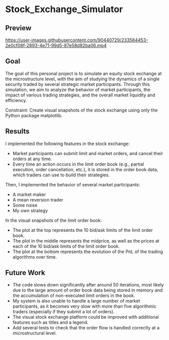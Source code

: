 # Stock_Exchange_Simulator

## Preview

https://user-images.githubusercontent.com/90440729/233584453-2e0cf08f-2893-4e71-99d5-87e58d82ba06.mp4

## Goal

The goal of this personal project is to simulate an equity stock exchange at the microstructure level, with the aim of studying the dynamics of a single security traded by several strategic market participants. Through this simulation, we aim to analyze the behavior of market participants, the impact of various trading strategies, and the overall market liquidity and efficiency.

Constraint: Create visual snapshots of the stock exchange using only the Python package matplotlib.

## Results

I implemented the following features in the stock exchange:

- Market participants can submit limit and market orders, and cancel their orders at any time.
- Every time an action occurs in the limit order book (e.g., partial execution, order cancellation, etc.), it is stored in the order book data, which traders can use to build their strategies.

Then, I implemented the behavior of several market participants:

- A market maker
- A mean reversion trader
- Some noise
- My own strategy

In the visual snapshots of the limit order book:
- The plot at the top represents the 10 bid/ask limits of the limit order book.
- The plot in the middle represents the midprice, as well as the prices at each of the 10 bid/ask limits of the limit order book.
- The plot at the bottom represents the evolution of the PnL of the trading algorithms over time.

## Future Work

- The code slows down significantly after around 50 iterations, most likely due to the large amount of order book data being stored in memory and the accumulation of non-executed limit orders in the book.
- My system is also unable to handle a large number of market participants, as it becomes very slow with more than five algorithmic traders (especially if they submit a lot of orders).
- The visual stock exchange platform could be improved with additional features such as titles and a legend.
- Add several tests to check that the order flow is handled correctly at a microstructural level.



